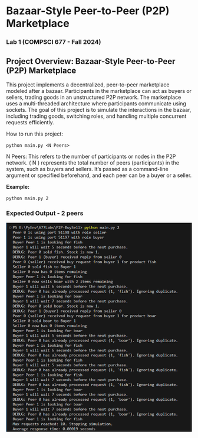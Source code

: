 # Bazaar-Style Peer-to-Peer (P2P) Marketplace

### Lab 1 (COMPSCI 677 - Fall 2024)

## Project Overview: Bazaar-Style Peer-to-Peer (P2P) Marketplace

This project implements a decentralized, peer-to-peer marketplace modeled after a bazaar. Participants in the marketplace can act as buyers or sellers, trading goods in an unstructured P2P network. The marketplace uses a multi-threaded architecture where participants communicate using sockets. The goal of this project is to simulate the interactions in the bazaar, including trading goods, switching roles, and handling multiple concurrent requests efficiently.

How to run this project:

```
python main.py <N Peers>
```

N Peers: This refers to the number of participants or nodes in the P2P network. ( N ) represents the total number of peers (participants) in the system, such as buyers and sellers. It’s passed as a command-line argument or specified beforehand, and each peer can be a buyer or a seller.

**Example:**

```
python main.py 2
```

### Expected Output - 2 peers

![Sample Output](./results/2%20peers.png "Sample output")

